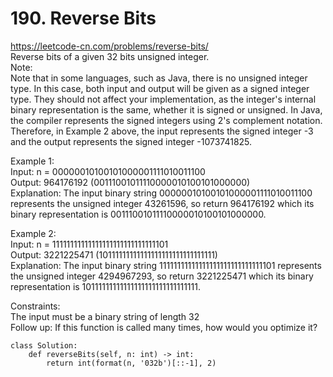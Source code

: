 # 190. Reverse Bits
https://leetcode-cn.com/problems/reverse-bits/  
Reverse bits of a given 32 bits unsigned integer.  
Note:  
Note that in some languages, such as Java, there is no unsigned integer type. In this case, both input and output will be given as a signed integer type. They should not affect your implementation, as the integer's internal binary representation is the same, whether it is signed or unsigned.
In Java, the compiler represents the signed integers using 2's complement notation. Therefore, in Example 2 above, the input represents the signed integer -3 and the output represents the signed integer -1073741825.

Example 1:  
Input: n = 00000010100101000001111010011100  
Output:    964176192 (00111001011110000010100101000000)  
Explanation: The input binary string 00000010100101000001111010011100 represents the unsigned integer 43261596, so return 964176192 which its binary representation is 00111001011110000010100101000000.

Example 2:  
Input: n = 11111111111111111111111111111101  
Output:   3221225471 (10111111111111111111111111111111)  
Explanation: The input binary string 11111111111111111111111111111101 represents the unsigned integer 4294967293, so return 3221225471 which its binary representation is 10111111111111111111111111111111.

Constraints:  
The input must be a binary string of length 32  
Follow up: If this function is called many times, how would you optimize it?  

``` python3
class Solution:
    def reverseBits(self, n: int) -> int:
        return int(format(n, '032b')[::-1], 2)
```
